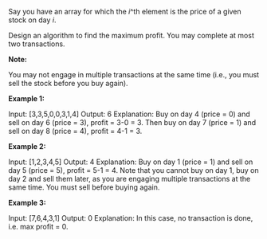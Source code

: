 Say you have an array for which the *i*^th element is the price of a given stock on day *i*.

Design an algorithm to find the maximum profit. You may complete at most two transactions.

**Note:**

You may not engage in multiple transactions at the same time (i.e., you must sell the stock before you buy again).

**Example 1:**

Input: [3,3,5,0,0,3,1,4]
Output: 6
Explanation: Buy on day 4 (price = 0) and sell on day 6 (price = 3), profit = 3-0 = 3.
             Then buy on day 7 (price = 1) and sell on day 8 (price = 4), profit = 4-1 = 3.

**Example 2:**

Input: [1,2,3,4,5]
Output: 4
Explanation: Buy on day 1 (price = 1) and sell on day 5 (price = 5), profit = 5-1 = 4.
             Note that you cannot buy on day 1, buy on day 2 and sell them later, as you are
             engaging multiple transactions at the same time. You must sell before buying again.

**Example 3:**

Input: [7,6,4,3,1]
Output: 0
Explanation: In this case, no transaction is done, i.e. max profit = 0.
